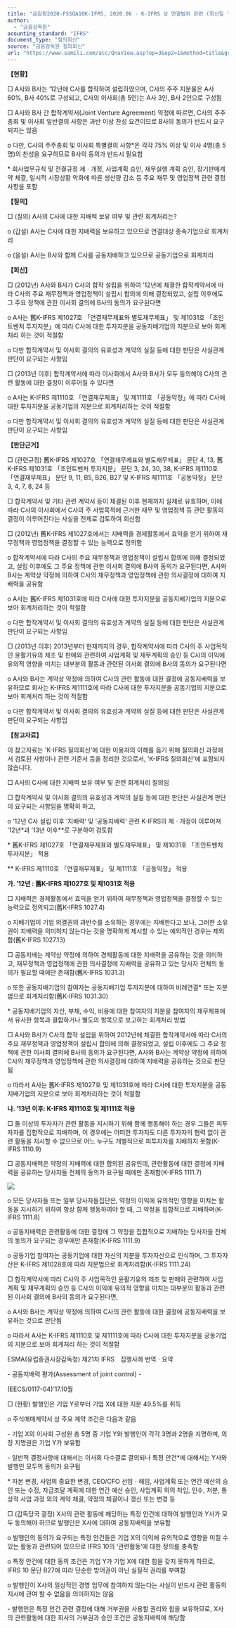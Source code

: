 ```yaml
---
title: "금감원2020-FSSQA10K-IFRS, 2020.06 - K-IFRS 상 연결범위 관련 (회신일 '18.7.13.)"
author:
  - "금융감독원"
acounting_standard: "IFRS"
document_type: "질의회신"
source: "금융감독원 질의회신"
url: "https://www.samili.com/acc/QnaView.asp?op=3&op2=1&method=title&group=2122-15;1&orgcode=1&searchword=&page=4&code=%EA%B8%88%EA%B0%90%EC%9B%902020%2DFSSQA10%5FK%2DIFRS%3A20200630"
---
```

**【현황】**

□ A사와 B사는 ‘12년에 C사를 합작하여 설립하였으며, C사의 주주 지분율은 A사 60%, B사 40%로 구성되고, C사의 이사회(총 5인)는 A사 3인, B사 2인으로 구성됨

  

□ A사와 B사 간 합작계약서(Joint Venture Agreement) 약정에 따르면, C사의 주주총회 및 이사회 일반결의 사항은 과반 이상 찬성 요건이므로 B사의 동의가 반드시 요구되지는 않음

  

o 다만, C사의 주주총회 및 이사회 특별결의 사항\*은 각각 75% 이상 및 이사 4명(총 5명)의 찬성을 요구하므로 B사의 동의가 반드시 필요함

\* 회사업무규칙 및 전결규정 제ㆍ개정, 사업계획 승인, 재무실행 계획 승인, 장기판매계약 체결, 일시적 시장상황 악화에 따른 생산량 감소 등 주요 재무 및 영업정책 관련 결정 사항을 포함

  
**【질의】**

□ (질의) A사의 C사에 대한 지배력 보유 여부 및 관련 회계처리는?

  

o (갑설) A사는 C사에 대한 지배력을 보유하고 있으므로 연결대상 종속기업으로 회계처리

  

o (을설) A사는 B사와 함께 C사를 공동지배하고 있으므로 공동기업으로 회계처리

  
  

**【회신】**

□ (2012년) A사와 B사가 C사의 합작 설립을 위하여 ’12년에 체결한 합작계약서에 따라 C사의 주요 재무정책과 영업정책이 설립시 합의에 의해 결정되었고, 설립 이후에도 그 주요 정책에 관한 이사회 결의에 B사의 동의가 요구된다면

  

o A사는 舊K-IFRS 제1027호 「연결재무제표와 별도재무제표」 및 제1031호 「조인트벤처 투자지분」에 따라 C사에 대한 투자지분을 공동지배기업의 지분으로 보아 회계처리 하는 것이 적절함

  

o 다만 합작계약서 및 이사회 결의의 유효성과 계약의 실질 등에 대한 판단은 사실관계 판단이 요구되는 사항임

  

□ (2013년 이후) 합작계약서에 따라 이사회에서 A사와 B사가 모두 동의해야 C사의 관련 활동에 대한 결정이 이루어질 수 있다면

  

o A사는 K-IFRS 제1110호 「연결재무제표」 및 제1111호 「공동약정」에 따라 C사에 대한 투자지분을 공동기업의 지분으로 회계처리하는 것이 적절함

  

o 다만 합작계약서 및 이사회 결의의 유효성과 계약의 실질 등에 대한 판단은 사실관계 판단이 요구되는 사항임

  
  

**【판단근거】**

□ (관련규정) 舊K-IFRS 제1027호 「연결재무제표와 별도재무제표」 문단 4, 13, 舊K-IFRS 제1031호 「조인트벤처 투자지분」 문단 3, 24, 30, 38, K-IFRS 제1110호 「연결재무제표」 문단 9, 11, B5, B26, B27 및 K-IFRS 제1111호 「공동약정」 문단 3, 4, 7, 8, 24 등

  

□ 합작계약서 및 기타 관련 계약서 등이 체결된 이후 현재까지 실제로 유효하며, 이에 따라 C사의 이사회에서 C사의 주 사업목적에 근거한 재무 및 영업정책 등 관련 활동의 결정이 이루어진다는 사실을 전제로 검토하여 회신함

  

□ (2012년) 舊K-IFRS 제1027호에서는 지배력을 경제활동에서 효익을 얻기 위하여 재무정책과 영업정책을 결정할 수 있는 능력으로 정의함

  

o 합작계약서에 따라 C사의 주요 재무정책과 영업정책이 설립시 합의에 의해 결정되었고, 설립 이후에도 그 주요 정책에 관한 이사회 결의에 B사의 동의가 요구된다면, A사와 B사는 계약상 약정에 의하여 C사의 재무정책과 영업정책에 관한 의사결정에 대하여 지배력을 공유함

  

o A사는 舊K-IFRS 제1031호에 따라 C사에 대한 투자지분을 공동지배기업의 지분으로 보아 회계처리하는 것이 적절함

  

o 다만 합작계약서 및 이사회 결의의 유효성과 계약의 실질 등에 대한 판단은 사실관계 판단이 요구되는 사항임

  

□ (2013년 이후) 2013년부터 현재까지의 경우, 합작계약서에 따라 C사의 주 사업목적인 윤활기유의 제조 및 판매와 관련하여 사업계획 및 재무계획의 승인 등 C사의 이익에 유의적 영향을 미치는 대부분의 활동과 관련된 이사회 결의에 B사의 동의가 요구된다면

  

o A사와 B사는 계약상 약정에 의하여 C사의 관련 활동에 대한 결정에 공동지배력을 보유하므로 회사는 K-IFRS 제1111호에 따라 C사에 대한 투자지분을 공동기업의 지분으로 보아 회계처리 하는 것이 적절함

  

o 다만 합작계약서 및 이사회 결의의 유효성과 계약의 실질 등에 대한 판단은 사실관계 판단이 요구되는 사항임

  
**【참고자료】**

이 참고자료는 'K-IFRS 질의회신'에 대한 이용자의 이해를 돕기 위해 질의회신 과정에서 검토된 사항이나 관련 기준서 등을 정리한 것으로서, 'K-IFRS 질의회신'에 포함되지 않습니다.

  

□ A사의 C사에 대한 지배력 보유 여부 및 관련 회계처리 질의임

  

□ 합작계약서 및 이사회 결의의 유효성과 계약의 실질 등에 대한 판단은 사실관계 판단이 요구되는 사항임을 명확히 하고,

  

o ‘12년 C사 설립 이후 ’지배력‘ 및 ’공동지배력‘ 관련 K-IFRS의 제ㆍ개정이 이루어져 ’12년\*과 ’13년 이후\*\*로 구분하여 검토함

\* 舊K-IFRS 제1027호 「연결재무제표와 별도재무제표」 및 제1031호 「조인트벤처 투자지분」 적용

\*\* K-IFRS 제1110호 「연결재무제표」 및 제1111호 「공동약정」 적용

  

**가. ’12년 : 舊K-IFRS 제1027호 및 제1031호 적용**

  

□ 지배력은 경제활동에서 효익을 얻기 위하여 재무정책과 영업정책을 결정할 수 있는 능력으로 정의되고(舊K-IFRS 1027.4)

  

o 지배기업이 기업 의결권의 과반수를 소유하는 경우에는 지배한다고 보나, 그러한 소유권이 지배력을 의미하지 않는다는 것을 명확하게 제시할 수 있는 예외적인 경우는 제외함(舊K-IFRS 1027.13)

  

□ 공동지배는 계약상 약정에 의하여 경제활동에 대한 지배력을 공유하는 것을 의미하고, 재무정책과 영업정책에 관한 의사결정에 지배력을 공유하고 있는 당사자 전체의 동의가 필요할 때에만 존재함(舊K-IFRS 1031.3)

  

o 또한 공동지배기업의 참여자는 공동지배기업 투자지분에 대하여 비례연결\* 또는 지분법으로 회계처리함(舊K-IFRS 1031.30)

\* 공동지배기업의 자산, 부채, 수익, 비용에 대한 참여자의 지분을 참여자의 재무제표에서 유사한 항목과 결합하거나 별도의 항목으로 보고하는 회계처리 방법

  

□ A사와 B사가 C사의 합작 설립을 위하여 2012년에 체결한 합작계약서에 따라 C사의 주요 재무정책과 영업정책이 설립시 합의에 의해 결정되었고, 설립 이후에도 그 주요 정책에 관한 이사회 결의에 B사의 동의가 요구된다면, A사와 B사는 계약상 약정에 의하여 C사의 재무정책과 영업정책에 관한 의사결정에 대하여 지배력을 공유하는 것으로 판단됨

  

o 따라서 A사는 舊K-IFRS 제1027호 및 제1031호에 따라 C사에 대한 투자지분을 공동지배기업의 지분으로 보아 회계처리하는 것이 적절함

  

**나. ’13년 이후: K-IFRS 제1110호 및 제1111호 적용**

  

□ 둘 이상의 투자자가 관련 활동을 지시하기 위해 함께 행동해야 하는 경우 그들은 피투자자를 집합적으로 지배하며, 이 경우에는 어떠한 투자자도 다른 투자자의 협력 없이 관련 활동을 지시할 수 없으므로 어느 누구도 개별적으로 피투자자를 지배하지 못함(K-IFRS 1110.9)

  

□ 공동지배력은 약정의 지배력에 대한 합의된 공유인데, 관련활동에 대한 결정에 지배력을 공유하는 당사자들 전체의 동의가 요구될 때에만 존재함(K-IFRS 1111.7)

![](https://www.samili.com/mImage/etc/organ/2020/%EA%B8%88%EA%B0%90%EC%9B%902020-FSSQA10-1.gif)

  

o 모든 당사자들 또는 일부 당사자들집단은, 약정의 이익에 유의적인 영향을 미치는 활동을 지시하기 위하여 항상 함께 행동하여야 할 때, 그 약정을 집합적으로 지배하며(K-IFRS 1111.8)

  

o 공동지배력은 관련활동에 대한 결정에 그 약정을 집합적으로 지배하는 당사자들 전체의 동의가 요구되는 경우에만 존재함(K-IFRS 1111.9)

  

o 공동기업 참여자는 공동기업에 대한 자신의 지분을 투자자산으로 인식하며, 그 투자자산은 K-IFRS 제1028호에 따라 지분법으로 회계처리함(K-IFRS 1111.24)

  

□ 합작계약서에 따라 C사의 주 사업목적인 윤활기유의 제조 및 판매와 관련하여 사업계획 및 재무계획의 승인 등 C사의 이익에 유의적 영향을 미치는 대부분의 활동과 관련된 이사회 결의에 B사의 동의가 요구된다면,

  

o A사와 B사는 계약상 약정에 의하여 C사의 관련 활동에 대한 결정에 공동지배력을 보유하는 것으로 판단됨

  

o 따라서 A사는 K-IFRS 제1110호 및 제1111호에 따라 C사에 대한 투자지분을 공동기업의 지분으로 보아 회계처리 하는 것이 적절함

ESMA(유럽증권시장감독청) 제21차 IFRS　집행사례 번역ㆍ요약

\- 공동지배력 평가(Assessment of joint control) -

(EECS/0117-04)’17.10월

□ (현황) 발행인은 기업 Y로부터 기업 X에 대한 지분 49.5%를 취득

o 주식매매계약서 상 주요 계약 조건은 다음과 같음

\- 기업 X의 이사회 구성원 총 5명 중 기업 Y와 발행인이 각각 3명과 2명을 지명하며, 의장 지명권은 기업 Y가 보유함

\- 일반적 결정사항에 대해서는 이사회 다수결로 결의되나 특정 안건\*에 대해서는 Y사와 발행인 모두의 동의가 요구됨

\* 자본 변경, 사업의 중요한 변경, CEO/CFO 선임ㆍ해임, 사업계획 또는 연간 예산의 승인 또는 수정, 자금조달 계획에 대한 연간 예산 승인, 사업계획 외의 차입, 인수, 처분, 통상적 사업 과정 외의 계약 체결, 약정의 체결이나 갱신 또는 변경 등

□ (감독당국 결정) X사의 관련 활동에 해당하는 특정 안건에 대하여 발행인과 Y사가 모두 동의해야 하므로 발행인은 X사에 대하여 공동지배력을 보유함

o 발행인의 동의가 요구되는 특정 안건들은 기업 X의 이익에 유의적으로 영향을 미칠 수 있는 활동과 관련되어 있으므로 IFRS 10의 ‘관련활동’에 대한 정의를 충족함

o 특정 안건에 대한 동의 조건은 기업 Y가 기업 X에 대한 힘을 갖지 못하게 하므로, IFRS 10 문단 B27에 따라 단순한 방어권이 아닌 실질적 권리를 부여함

o 발행인이 X사의 일상적인 경영 업무에 참여하지 않는다는 사실이 반드시 관련 활동의 지시에 관여 할 수 없음을 의미하지는 않음

\- 발행인은 특정 안건 관련 결정에 대해 거부권을 사용할 권리와 힘을 보유하므로, X사의 관련활동에 대한 회사의 거부권과 승인 조건은 공동지배력에 해당함
